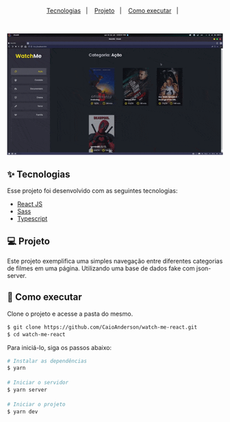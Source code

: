 <p align="center">
  <a href="#-tecnologias">Tecnologias</a>&nbsp;&nbsp;&nbsp;|&nbsp;&nbsp;&nbsp;
  <a href="#-projeto">Projeto</a>&nbsp;&nbsp;&nbsp;|&nbsp;&nbsp;&nbsp;
  <a href="#-como-executar">Como executar</a>&nbsp;&nbsp;&nbsp;|&nbsp;&nbsp;&nbsp;
</p>

<br>

<p align="center">
<img src=".github/project.gif" />
</p
  
<br>
  
## ✨ Tecnologias

Esse projeto foi desenvolvido com as seguintes tecnologias:

- [React JS](https://pt-br.reactjs.org)
- [Sass](https://pt-br.reactjs.org)
- [Typescript](https://www.typescriptlang.org)

## 💻 Projeto

Este projeto exemplifica uma simples navegação entre diferentes categorias de filmes em uma página. Utilizando uma base de dados fake com json-server.
  
## 🚀 Como executar

Clone o projeto e acesse a pasta do mesmo.

```bash
$ git clone https://github.com/CaioAnderson/watch-me-react.git
$ cd watch-me-react
```

Para iniciá-lo, siga os passos abaixo:
```bash
# Instalar as dependências
$ yarn

# Iniciar o servidor
$ yarn server

# Iniciar o projeto
$ yarn dev
```


